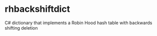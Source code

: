 rhbackshiftdict
===============

C# dictionary that implements a Robin Hood hash table with backwards shifting deletion

